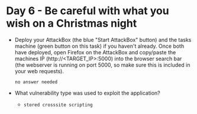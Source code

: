 # Day 6 - Be careful with what you wish on a Christmas night

- Deploy your AttackBox (the blue "Start AttackBox" button) and the tasks machine (green button on this task) if you haven't already. Once both have deployed, open Firefox on the AttackBox and copy/paste the machines IP (http://<TARGET_IP>:5000) into the browser search bar (the webserver is running on port 5000, so make sure this is included in your web requests).

	  no answer needed

- What vulnerability type was used to exploit the application?

	- `stored crosssite scripting`
